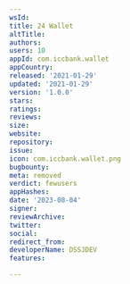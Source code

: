 ```yaml
---
wsId: 
title: 24 Wallet
altTitle: 
authors: 
users: 10
appId: com.iccbank.wallet
appCountry: 
released: '2021-01-29'
updated: '2021-01-29'
version: '1.0.0'
stars: 
ratings: 
reviews: 
size: 
website: 
repository: 
issue: 
icon: com.iccbank.wallet.png
bugbounty: 
meta: removed
verdict: fewusers
appHashes: 
date: '2023-08-04'
signer: 
reviewArchive: 
twitter: 
social: 
redirect_from: 
developerName: DSSJDEV
features: 

---
```


